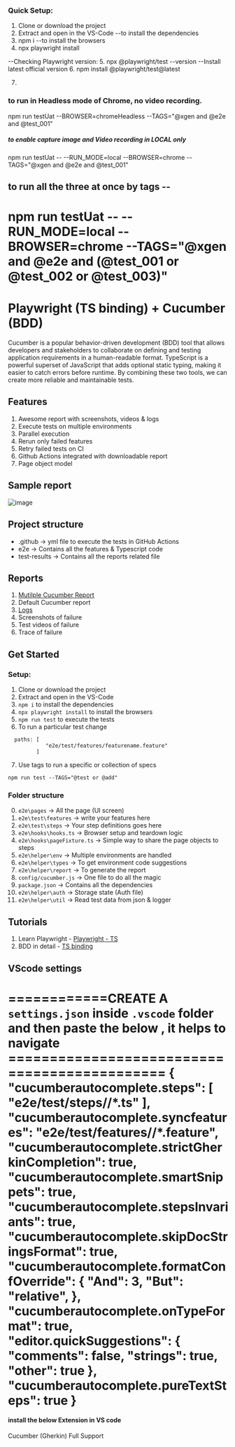 ###  Quick Setup:
1. Clone or download the project
2. Extract and open in the VS-Code
--to install the dependencies
3. npm i 
--to install the browsers
4. npx playwright install

--Checking Playwright version:
5. npx @playwright/test --version
--Install latest official version
6. npm install @playwright/test@latest


7. 
### to run in Headless mode of Chrome, no video recording.
npm run testUat --BROWSER=chromeHeadless --TAGS="@xgen and @e2e and @test_001"

##### to enable capture image and Video recording in LOCAL only 
npm run  testUat -- --RUN_MODE=local --BROWSER=chrome  --TAGS="@xgen and @e2e and @test_001"

## to run all the three at once by tags --
npm run testUat -- --RUN_MODE=local --BROWSER=chrome --TAGS="@xgen and @e2e and (@test_001 or @test_002 or @test_003)"
 ===============================================================

# Playwright (TS binding) + Cucumber (BDD)

Cucumber is a popular behavior-driven development (BDD) tool that allows developers and stakeholders to collaborate on defining and testing application requirements in a human-readable format. 
TypeScript is a powerful superset of JavaScript that adds optional static typing, making it easier to catch errors before runtime. By combining these two tools, we can create more reliable and maintainable tests.

## Features

1. Awesome report with screenshots, videos & logs
2. Execute tests on multiple environments 
3. Parallel execution
4. Rerun only failed features
5. Retry failed tests on CI
6. Github Actions integrated with downloadable report
7. Page object model

## Sample report
![image](https://github.com/ortoniKC/Playwright_Cucumber_TS/assets/58769833/da2d9f5a-85e7-4695-8ce2-3378b692afc4)


## Project structure

- .github -> yml file to execute the tests in GitHub Actions
- e2e -> Contains all the features & Typescript code
- test-results -> Contains all the reports related file

## Reports

1. [Mutilple Cucumber Report](https://github.com/WasiqB/multiple-cucumber-html-reporter)
2. Default Cucumber report
3. [Logs](https://www.npmjs.com/package/winston)
4. Screenshots of failure
5. Test videos of failure
6. Trace of failure

## Get Started

### Setup:

1. Clone or download the project
2. Extract and open in the VS-Code
3. `npm i` to install the dependencies
4. `npx playwright install` to install the browsers
5. `npm run test` to execute the tests
6. To run a particular test change
```
  paths: [
            "e2e/test/features/featurename.feature"
         ]
```
7. Use tags to run a specific or collection of specs
```
npm run test --TAGS="@test or @add"
```

### Folder structure
0. `e2e\pages` -> All the page (UI screen)
1. `e2e\test\features` -> write your features here
2. `e2e\test\steps` -> Your step definitions goes here
3. `e2e\hooks\hooks.ts` -> Browser setup and teardown logic
4. `e2e\hooks\pageFixture.ts` -> Simple way to share the page objects to steps
5. `e2e\helper\env` -> Multiple environments are handled
6. `e2e\helper\types` -> To get environment code suggestions
7. `e2e\helper\report` -> To generate the report
8. `config/cucumber.js` -> One file to do all the magic
9. `package.json` -> Contains all the dependencies
10. `e2e\helper\auth` -> Storage state (Auth file)
11. `e2e\helper\util` -> Read test data from json & logger

## Tutorials
1. Learn Playwright - [Playwright - TS](https://youtube.com/playlist?list=PL699Xf-_ilW7EyC6lMuU4jelKemmS6KgD)
2. BDD in detail - [TS binding](https://youtube.com/playlist?list=PL699Xf-_ilW6KgK-S1l9ynOnBGiZl2Bsk)





## VScode settings


============CREATE A `settings.json` inside `.vscode` folder and then paste the below , it helps to navigate =============================================
{
    "cucumberautocomplete.steps": [
        "e2e/test/steps/**/*.ts"
    ],
    "cucumberautocomplete.syncfeatures": "e2e/test/features/**/*.feature",
    "cucumberautocomplete.strictGherkinCompletion": true,
    "cucumberautocomplete.smartSnippets": true,
    "cucumberautocomplete.stepsInvariants": true,
    "cucumberautocomplete.skipDocStringsFormat": true,
    "cucumberautocomplete.formatConfOverride": {
        "And": 3,
        "But": "relative",
    },
    "cucumberautocomplete.onTypeFormat": true,
    "editor.quickSuggestions": {
        "comments": false,
        "strings": true,
        "other": true
    },
    "cucumberautocomplete.pureTextSteps": true
}
============================================================================================
#### install the below Extension in VS code ###########
Cucumber (Gherkin) Full Support

